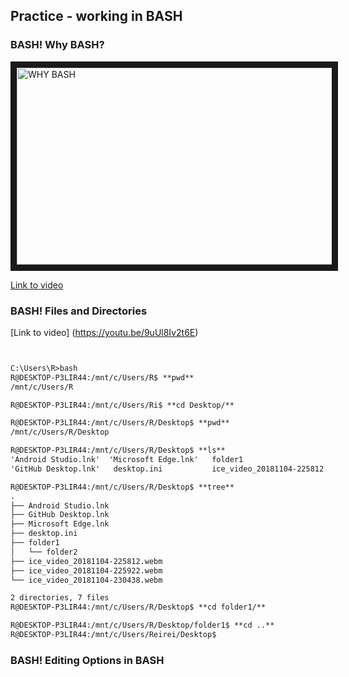 ## Practice - working in BASH

### BASH! Why BASH?

<a href="http://www.youtube.com/watch?feature=player_embedded&v=ToCwNHh6Faw
" target="_blank"><img src="http://img.youtube.com/vi/ToCwNHh6Faw/0.jpg" 
alt="WHY BASH" width="560" height="315" border="10" /></a>


[Link to video](https://www.youtube.com/watch?v=ToCwNHh6Faw)

### BASH! Files and Directories

[Link to video] (https://youtu.be/9uUl8Iv2t6E)

```markdown


C:\Users\R>bash
R@DESKTOP-P3LIR44:/mnt/c/Users/R$ **pwd**
/mnt/c/Users/R

R@DESKTOP-P3LIR44:/mnt/c/Users/Ri$ **cd Desktop/**

R@DESKTOP-P3LIR44:/mnt/c/Users/R/Desktop$ **pwd**
/mnt/c/Users/R/Desktop

R@DESKTOP-P3LIR44:/mnt/c/Users/R/Desktop$ **ls**
'Android Studio.lnk'  'Microsoft Edge.lnk'   folder1                          ice_video_20181104-225922.webm
'GitHub Desktop.lnk'   desktop.ini           ice_video_20181104-225812.webm   ice_video_20181104-230438.webm

R@DESKTOP-P3LIR44:/mnt/c/Users/R/Desktop$ **tree**
.
├── Android Studio.lnk
├── GitHub Desktop.lnk
├── Microsoft Edge.lnk
├── desktop.ini
├── folder1
│   └── folder2
├── ice_video_20181104-225812.webm
├── ice_video_20181104-225922.webm
└── ice_video_20181104-230438.webm

2 directories, 7 files
R@DESKTOP-P3LIR44:/mnt/c/Users/R/Desktop$ **cd folder1/**

R@DESKTOP-P3LIR44:/mnt/c/Users/R/Desktop/folder1$ **cd ..**
R@DESKTOP-P3LIR44:/mnt/c/Users/Reirei/Desktop$
```
###  BASH! Editing Options in BASH
